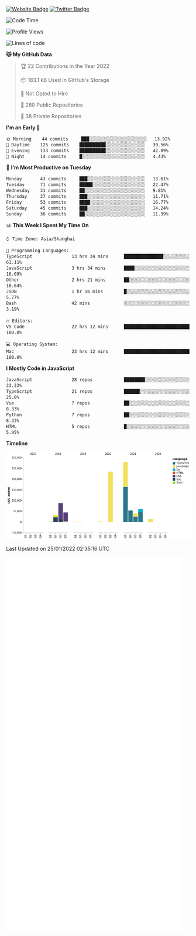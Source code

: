 [![Website Badge](https://img.shields.io/badge/-caos.me-444444?style=flat&logo=Google-Chrome&logoColor=f2f2f2&link=https://caos.me)](https://caos.me)
[![Twitter Badge](https://img.shields.io/badge/-@caosbad-1da1f2?style=flat&labelColor=1ca0f1&logo=twitter&logoColor=white&link=https://twitter.com/caosbad)](https://twitter.com/caosbad)



<!--START_SECTION:waka-->
![Code Time](http://img.shields.io/badge/Code%20Time-97%20hrs%2054%20mins-blue)

![Profile Views](http://img.shields.io/badge/Profile%20Views-2-blue)

![Lines of code](https://img.shields.io/badge/From%20Hello%20World%20I%27ve%20Written-856%20Thousand%20lines%20of%20code-blue)

**🐱 My GitHub Data** 

> 🏆 22 Contributions in the Year 2022
 > 
> 📦 183.1 kB Used in GitHub's Storage 
 > 
> 🚫 Not Opted to Hire
 > 
> 📜 280 Public Repositories 
 > 
> 🔑 38 Private Repositories  
 > 
**I'm an Early 🐤** 

```text
🌞 Morning    44 commits     ███░░░░░░░░░░░░░░░░░░░░░░   13.92% 
🌆 Daytime    125 commits    ██████████░░░░░░░░░░░░░░░   39.56% 
🌃 Evening    133 commits    ██████████░░░░░░░░░░░░░░░   42.09% 
🌙 Night      14 commits     █░░░░░░░░░░░░░░░░░░░░░░░░   4.43%

```
📅 **I'm Most Productive on Tuesday** 

```text
Monday       43 commits     ███░░░░░░░░░░░░░░░░░░░░░░   13.61% 
Tuesday      71 commits     █████░░░░░░░░░░░░░░░░░░░░   22.47% 
Wednesday    31 commits     ██░░░░░░░░░░░░░░░░░░░░░░░   9.81% 
Thursday     37 commits     ███░░░░░░░░░░░░░░░░░░░░░░   11.71% 
Friday       53 commits     ████░░░░░░░░░░░░░░░░░░░░░   16.77% 
Saturday     45 commits     ███░░░░░░░░░░░░░░░░░░░░░░   14.24% 
Sunday       36 commits     ██░░░░░░░░░░░░░░░░░░░░░░░   11.39%

```


📊 **This Week I Spent My Time On** 

```text
⌚︎ Time Zone: Asia/Shanghai

💬 Programming Languages: 
TypeScript               13 hrs 34 mins      ███████████████░░░░░░░░░░   61.11% 
JavaScript               3 hrs 34 mins       ████░░░░░░░░░░░░░░░░░░░░░   16.09% 
Other                    2 hrs 21 mins       ██░░░░░░░░░░░░░░░░░░░░░░░   10.64% 
JSON                     1 hr 16 mins        █░░░░░░░░░░░░░░░░░░░░░░░░   5.77% 
Bash                     42 mins             ░░░░░░░░░░░░░░░░░░░░░░░░░   3.19%

🔥 Editors: 
VS Code                  22 hrs 12 mins      █████████████████████████   100.0%

💻 Operating System: 
Mac                      22 hrs 12 mins      █████████████████████████   100.0%

```

**I Mostly Code in JavaScript** 

```text
JavaScript               28 repos            ████████░░░░░░░░░░░░░░░░░   33.33% 
TypeScript               21 repos            ██████░░░░░░░░░░░░░░░░░░░   25.0% 
Vue                      7 repos             ██░░░░░░░░░░░░░░░░░░░░░░░   8.33% 
Python                   7 repos             ██░░░░░░░░░░░░░░░░░░░░░░░   8.33% 
HTML                     5 repos             █░░░░░░░░░░░░░░░░░░░░░░░░   5.95%

```


**Timeline**

![Chart not found](https://raw.githubusercontent.com/caosbad/caosbad/master/charts/bar_graph.png) 


 Last Updated on 25/01/2022 02:35:16 UTC
<!--END_SECTION:waka-->


![Metrics](https://github.com/caosbad/CaosBad/blob/master/github-metrics.svg)
